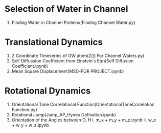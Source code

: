 # Selection of Water in Channel
1. Finding Water in Channel Proteins(Finding Channel Water.py)
# Translational Dynamics
1. Z Coordinate Timeseries of OW atom(Z(t) For Channel Waters.py)
2. Self Diffussion Coefficient from Einstein's Eqn(Self Diffusion Coefficient.ipynb)
3. Mean Square Displacement(MSD-FOR PROJECT.ipynb)
# Rotational Dynamics
1. Orientational Time Correlational Function(OrientationalTimeCorrelation Function.py)
2. Rotational Jump(Jump_AP_Hynes Defination.ipynb)
3. Orientation of the Angles between O, H 
   i. m_x + m_y + m_z.ipynb
  ii. w_x + w_y + w_z.ipynb
